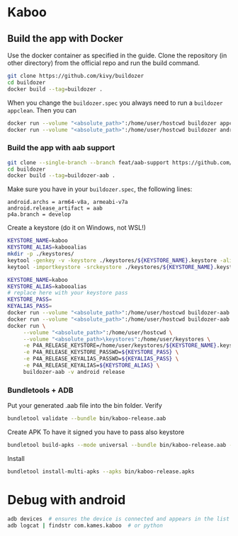 # Kaboo

## Build the app with Docker
Use the docker container as specified in the guide.
Clone the repository (in other directory) from the official repo and run the build command.

```bash
git clone https://github.com/kivy/buildozer
cd buildozer
docker build --tag=buildozer .
```

When you change the `buildozer.spec` you always need to run a `buildozer appclean`.
Then you can 
```bash
docker run --volume "<absolute_path>":/home/user/hostcwd buildozer appclean
docker run --volume "<absolute_path>":/home/user/hostcwd buildozer android debug # choose (debug|release) 
```

### Build the app with aab support
```bash
git clone --single-branch --branch feat/aab-support https://github.com/misl6/buildozer.git
cd buildozer
docker build --tag=buildozer-aab .
```
Make sure you have in your `buildozer.spec`, the following lines:  
```
android.archs = arm64-v8a, armeabi-v7a
android.release_artifact = aab
p4a.branch = develop
```

Create a keystore (do it on Windows, not WSL!)
```bash
KEYSTORE_NAME=kaboo
KEYSTORE_ALIAS=kabooalias
mkdir -p ./keystores/
keytool -genkey -v -keystore ./keystores/${KEYSTORE_NAME}.keystore -alias ${KEYSTORE_ALIAS} -keyalg RSA -keysize 2048 -validity 75000
keytool -importkeystore -srckeystore ./keystores/${KEYSTORE_NAME}.keystore -destkeystore ./keystores/${KEYSTORE_NAME}.keystore -deststoretype pkcs12
```

```bash
KEYSTORE_NAME=kaboo
KEYSTORE_ALIAS=kabooalias
# replace here with your keystore pass
KEYSTORE_PASS=
KEYALIAS_PASS=
docker run --volume "<absolute_path>":/home/user/hostcwd buildozer-aab -v init
docker run --volume "<absolute_path>":/home/user/hostcwd buildozer-aab appclean
docker run \
     --volume "<absolute_path>":/home/user/hostcwd \
     --volume "<absolute_path>\keystores":/home/user/keystores \
     -e P4A_RELEASE_KEYSTORE=/home/user/keystores/${KEYSTORE_NAME}.keystore \
     -e P4A_RELEASE_KEYSTORE_PASSWD=${KEYSTORE_PASS} \
     -e P4A_RELEASE_KEYALIAS_PASSWD=${KEYALIAS_PASS} \
     -e P4A_RELEASE_KEYALIAS=${KEYSTORE_ALIAS} \
     buildozer-aab -v android release
```
### Bundletools + ADB
Put your generated .aab file into the bin folder. 
Verify
```bash
bundletool validate --bundle bin/kaboo-release.aab
```
Create APK 
To have it signed you have to pass also keystore
```bash
bundletool build-apks --mode universal --bundle bin/kaboo-release.aab --output bin/kaboo-release.apks --ks keystores/kaboo.keystore --ks-key-alias kaboo --ks-pass pass:kaboo.11
```
Install
```bash
bundletool install-multi-apks --apks bin/kaboo-release.apks
```


# Debug with android
```bash
adb devices  # ensures the device is connected and appears in the list
adb logcat | findstr com.kames.kaboo  # or python
```